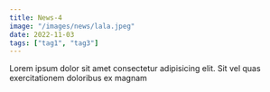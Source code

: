 ```yaml
---
title: News-4
image: "/images/news/lala.jpeg"
date: 2022-11-03
tags: ["tag1", "tag3"]
---
```

Lorem ipsum dolor sit amet consectetur adipisicing elit. Sit vel quas exercitationem doloribus ex magnam  